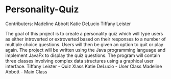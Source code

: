 # Personality-Quiz

Contributers:
Madeline Abbott
Katie DeLucio
Tiffany Leister

The goal of this project is to create a personality
quiz which will type users as either introverted or
extroverted based on their responses to a number of 
multiple choice questions. Users will then be given
an option to quit or play again. The project will 
be written using the Java programming language and
implement JavaFx to display the quiz questions. The program 
will contain three classes involving complex data structures 
using a graphical user interface. 
Tiffany Leister - Quiz Xlass 
Katie DeLucio - User Class
Madeline Abbott - Main Class
